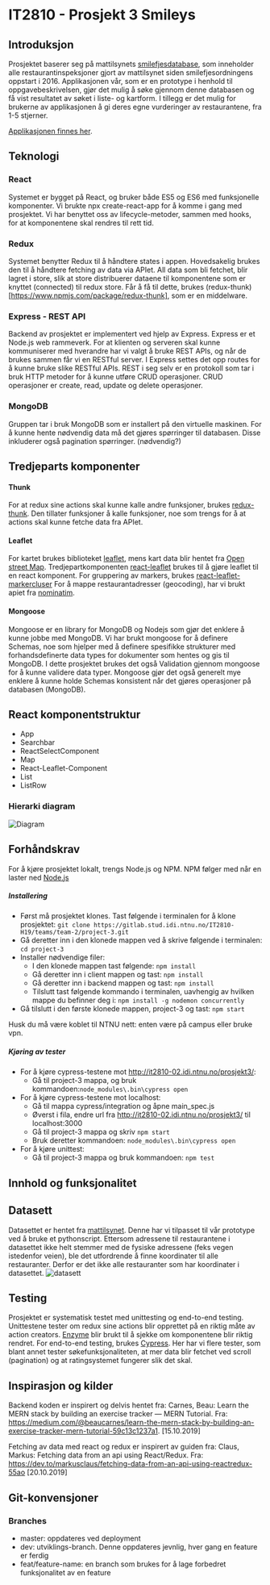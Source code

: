 # **IT2810 - Prosjekt 3 Smileys**

## Introduksjon
Prosjektet baserer seg på mattilsynets [smilefjesdatabase](https://data.norge.no/data/mattilsynet/smilefjestilsyn-p%C3%A5-serveringssteder), som inneholder alle restaurantinspeksjoner gjort av mattilsynet siden smilefjesordningens oppstart i 2016. Applikasjonen vår, som er en prototype i henhold til oppgavebeskrivelsen, gjør det mulig å søke gjennom denne databasen og få vist resultatet av søket i liste- og kartform. I tillegg er det mulig for brukerne av applikasjonen å gi deres egne vurderinger av restaurantene, fra 1-5 stjerner. 

[Applikasjonen finnes her](http://it2810-02.idi.ntnu.no/prosjekt3/).
## Teknologi


### React
Systemet er bygget på React, og bruker både ES5 og ES6 med funksjonelle komponenter. Vi brukte npx create-react-app for å komme i gang med prosjektet. Vi har benyttet oss av lifecycle-metoder, sammen med hooks, for at komponentene skal rendres til rett tid. 

### Redux
Systemet benytter Redux til å håndtere states i appen. Hovedsakelig brukes den til å håndtere fetching av data via APIet. All data som bli fetchet, blir lagret i store, slik at store distribuerer dataene til komponentene som er knyttet (connected) til redux store. Får å få til dette, brukes (redux-thunk)[https://www.npmjs.com/package/redux-thunk], som er en middelware.

### Express - REST API
Backend av prosjektet er implementert ved hjelp av Express. Express er et Node.js web rammeverk. For at klienten og serveren skal kunne kommuniserer med hverandre har vi valgt å bruke REST APIs, og når de brukes sammen får vi en RESTful server. I Express settes det opp routes for å kunne bruke slike RESTful APIs. REST i seg selv er en protokoll som tar i bruk HTTP metoder for å kunne utføre CRUD operasjoner. CRUD operasjoner er create, read, update og delete operasjoner. 

### MongoDB
Gruppen tar i bruk MongoDB som er installert på den virtuelle maskinen. For å kunne hente nødvendig data må det gjøres spørringer til databasen. Disse inkluderer også pagination spørringer. (nødvendig?)

## Tredjeparts komponenter

#### Thunk
For at redux sine actions skal kunne kalle andre funksjoner, brukes [redux-thunk](https://www.npmjs.com/package/redux-thunk). Den tillater funksjoner å kalle funksjoner, noe som trengs for å at actions skal kunne fetche data fra APIet.


#### Leaflet
For kartet brukes biblioteket [leaflet](https://leafletjs.com/), mens kart data blir hentet fra [Open street Map](https://www.openstreetmap.org/). Tredjepartkomponenten [react-leaflet](https://react-leaflet.js.org/) brukes til å  gjøre leaflet til en react komponent. For gruppering av markers, brukes [react-leaflet-markercluser](https://www.npmjs.com/package/react-leaflet-markercluster)
For å mappe restaurantadresser (geocoding), har vi brukt apiet fra [nominatim](https://nominatim.org).

#### Mongoose
Mongoose er en library for MongoDB og Nodejs som gjør det enklere å kunne jobbe med MongoDB. Vi har brukt mongoose for å definere Schemas, noe som hjelper med å definere spesifikke strukturer med forhandsdefinerte data types for dokumenter som hentes og gis til MongoDB. I dette prosjektet brukes det også Validation gjennom mongoose for å kunne validere data typer. Mongoose gjør det også generelt mye enklere å kunne holde Schemas konsistent når det gjøres operasjoner på databasen (MongoDB). 

## React komponentstruktur
*  App
*  Searchbar
*  ReactSelectComponent
*  Map
*  React-Leaflet-Component
*  List
*  ListRow

### Hierarki diagram
![Diagram](/uploads/f395e1197c0c68d0785cf00e45631c80/Diagram.PNG)

## Forhåndskrav
For å kjøre prosjektet lokalt, trengs Node.js og NPM. NPM følger med når en laster ned [Node.js](https://nodejs.org/en/download/)

##### Installering
*   Først må prosjektet klones. Tast følgende i terminalen for å klone prosjektet: `git clone https://gitlab.stud.idi.ntnu.no/IT2810-H19/teams/team-2/project-3.git`
*   Gå deretter inn i den klonede mappen ved å skrive følgende i terminalen: `cd project-3`
*   Installer nødvendige filer:
    * I den klonede mappen tast følgende: `npm install`
    * Gå deretter inn i client mappen og tast: `npm install`
    * Gå deretter inn i backend mappen og tast: `npm install`
    * Tilslutt tast følgende kommando i terminalen, uavhengig av hvilken mappe du befinner deg i: `npm install -g nodemon concurrently` 
*   Gå tilslutt i den første klonede mappen, project-3 og tast: `npm start`

Husk du må være koblet til NTNU nett: enten være på campus eller bruke vpn. 

##### Kjøring av tester
* For å kjøre cypress-testene mot http://it2810-02.idi.ntnu.no/prosjekt3/:
    * Gå til project-3 mappa, og bruk kommandoen:`node_modules\.bin\cypress open`
* For å kjøre cypress-testene mot localhost:
    * Gå til mappa cypress/integration og åpne main_spec.js
    * Øverst i fila, endre url fra http://it2810-02.idi.ntnu.no/prosjekt3/ til localhost:3000
    * Gå til project-3 mappa og skriv `npm start`
    * Bruk deretter kommandoen: `node_modules\.bin\cypress open`
* For å kjøre unittest:
    * Gå til project-3 mappa og bruk kommandoen: `npm test`


## Innhold og funksjonalitet

## Datasett
Datasettet er hentet fra [mattilsynet](https://data.norge.no/data/mattilsynet/smilefjestilsyn-p%C3%A5-serveringssteder). Denne har vi tilpasset til vår prototype ved å bruke et pythonscript. Ettersom adressene til restaurantene i datasettet ikke helt stemmer med de fysiske adressene (feks vegen istedenfor veien), ble det utfordrende å finne koordinater til alle restauranter. Derfor er det ikke alle restauranter som har koordinater i datasettet. 
![datasett](/uploads/aefe229a0435c1b1c212c63661759990/datasett.png)

## Testing
Prosjektet er systematisk testet med unittesting og end-to-end testing. Unittestene tester om redux sine actions blir opprettet på en riktig måte av action creators. [Enzyme](https://airbnb.io/enzyme/) blir brukt til å sjekke om komponentene blir riktig rendret. For end-to-end testing, brukes [Cypress](https://www.cypress.io/). Her har vi flere tester, som blant annet tester søkefunksjonaliteten, at mer data blir fetchet ved scroll (pagination) og at ratingsystemet fungerer slik det skal.

## Inspirasjon og kilder
Backend koden er inspirert og delvis hentet fra: Carnes, Beau: Learn the MERN stack by building an exercise tracker — MERN Tutorial. Fra: https://medium.com/@beaucarnes/learn-the-mern-stack-by-building-an-exercise-tracker-mern-tutorial-59c13c1237a1. [15.10.2019]

Fetching av data med react og redux er inspirert av guiden fra: Claus, Markus: Fetching data from an api using React/Redux. Fra: https://dev.to/markusclaus/fetching-data-from-an-api-using-reactredux-55ao [20.10.2019]
 

## Git-konvensjoner

### Branches
*   master: oppdateres ved deployment
*   dev: utviklings-branch. Denne oppdateres jevnlig, hver gang en feature er ferdig
*   feat/feature-name: en branch som brukes for å lage forbedret funksjonalitet av en feature



